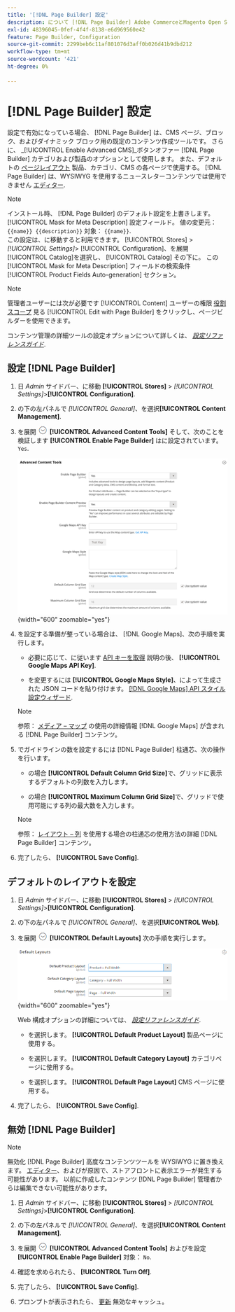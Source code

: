 ```yaml
---
title: '[!DNL Page Builder] 設定'
description: について [!DNL Page Builder] Adobe CommerceとMagento Open Sourceの管理での機能設定。
exl-id: 48396045-0fef-4f4f-8138-e6d969560e42
feature: Page Builder, Configuration
source-git-commit: 2299beb6c11af801076d3aff0b026d41b9dbd212
workflow-type: tm+mt
source-wordcount: '421'
ht-degree: 0%

---
```


# [!DNL Page Builder] 設定

設定で有効になっている場合、 [!DNL Page Builder] は、CMS ページ、ブロック、およびダイナミック ブロック用の既定のコンテンツ作成ツールです。 さらに、 _[!UICONTROL Enable Advanced CMS]_ボタンオファー [!DNL Page Builder] カテゴリおよび製品のオプションとして使用します。 また、デフォルトの [ページレイアウト](../content-design/page-layout.md) 製品、カテゴリ、CMS の各ページで使用する。 [!DNL Page Builder] は、WYSIWYG を使用するニュースレターコンテンツでは使用できません [エディター](../content-design/editor.md).

>[!NOTE]
>
>インストール時、 [!DNL Page Builder] のデフォルト設定を上書きします。 [!UICONTROL Mask for Meta Description] 設定フィールド。 値の変更元： `{{name}} {{description}}` 対象： `{{name}}`.
><br>
>この設定は、に移動すると利用できます。 [!UICONTROL Stores] > _[!UICONTROL Settings]_> [!UICONTROL Configuration]、を展開 [!UICONTROL Catalog]を選択し、 [!UICONTROL Catalog] その下に。 この [!UICONTROL Mask for Meta Description] フィールドの検索条件 [!UICONTROL Product Fields Auto-generation] セクション。

>[!NOTE]
>
>管理者ユーザーには次が必要です [!UICONTROL Content] ユーザーの権限 [役割スコープ](../systems/permissions-user-roles.md) 見る [!UICONTROL Edit with Page Builder] をクリックし、ページビルダーを使用できます。

コンテンツ管理の詳細ツールの設定オプションについて詳しくは、 [_設定リファレンスガイド_](../configuration-reference/general/content-management.md).

## 設定 [!DNL Page Builder]

1. 日 _Admin_ サイドバー、に移動 **[!UICONTROL Stores]** > _[!UICONTROL Settings]_>**[!UICONTROL Configuration]**.

1. の下の左パネルで _[!UICONTROL General]_、を選択&#x200B;**[!UICONTROL Content Management]**.

1. を展開 ![展開セレクター](../assets/icon-display-expand.png) **[!UICONTROL Advanced Content Tools]** そして、次のことを検証します **[!UICONTROL Enable Page Builder]** はに設定されています。 `Yes`.

   ![高度なコンテンツツール](../configuration-reference/general/assets/content-management-advanced-content-tools.png){width="600" zoomable="yes"}

1. を設定する準備が整っている場合は、 [!DNL Google Maps]、次の手順を実行します。

   - 必要に応じて、に従います [API キーを取得][1] 説明の後、 **[!UICONTROL Google Maps API Key]**.

   - を変更するには **[!UICONTROL Google Maps Style]**、によって生成された JSON コードを貼り付けます。 [[!DNL Google Maps] API スタイル設定ウィザード][2].

   >[!NOTE]
   >
   >参照： [メディア – マップ](map.md) の使用の詳細情報 [!DNL Google Maps] が含まれる [!DNL Page Builder] コンテンツ。

1. でガイドラインの数を設定するには [!DNL Page Builder] 柱通芯、次の操作を行います。

   - の場合 **[!UICONTROL Default Column Grid Size]**&#x200B;で、グリッドに表示するデフォルトの列数を入力します。

   - の場合 **[!UICONTROL Maximum Column Grid Size]**&#x200B;で、グリッドで使用可能にする列の最大数を入力します。

   >[!NOTE]
   >
   >参照： [レイアウト – 列](column.md) を使用する場合の柱通芯の使用方法の詳細 [!DNL Page Builder] コンテンツ。

1. 完了したら、 **[!UICONTROL Save Config]**.

## デフォルトのレイアウトを設定

1. 日 _Admin_ サイドバー、に移動 **[!UICONTROL Stores]** > _[!UICONTROL Settings]_>**[!UICONTROL Configuration]**.

1. の下の左パネルで _[!UICONTROL General]_、を選択&#x200B;**[!UICONTROL Web]**.

1. を展開 ![展開セレクター](../assets/icon-display-expand.png) **[!UICONTROL Default Layouts]** 次の手順を実行します。

   ![デフォルトのレイアウト](../configuration-reference/general/assets/web-default-layouts.png){width="600" zoomable="yes"}

   Web 構成オプションの詳細については、 [_設定リファレンスガイド_](../configuration-reference/general/web.md#default-layouts).

   - を選択します。 **[!UICONTROL Default Product Layout]** 製品ページに使用する。

   - を選択します。 **[!UICONTROL Default Category Layout]** カテゴリページに使用する。

   - を選択します。 **[!UICONTROL Default Page Layout]** CMS ページに使用する。

1. 完了したら、 **[!UICONTROL Save Config]**.

## 無効 [!DNL Page Builder]

>[!NOTE]
>
>無効化 [!DNL Page Builder] 高度なコンテンツツールを WYSIWYG に置き換えます。 [エディター](../content-design/editor.md)、およびが原因で、ストアフロントに表示エラーが発生する可能性があります。 以前に作成したコンテンツ [!DNL Page Builder] 管理者からは編集できない可能性があります。

1. 日 _Admin_ サイドバー、に移動 **[!UICONTROL Stores]** > _[!UICONTROL Settings]_>**[!UICONTROL Configuration]**.

1. の下の左パネルで _[!UICONTROL General]_、を選択&#x200B;**[!UICONTROL Content Management]**.

1. を展開 ![展開セレクター](../assets/icon-display-expand.png) **[!UICONTROL Advanced Content Tools]** およびを設定 **[!UICONTROL Enable Page Builder]** 対象： `No`.

1. 確認を求められたら、 **[!UICONTROL Turn Off]**.

1. 完了したら、 **[!UICONTROL Save Config]**.

1. プロンプトが表示されたら、 [更新](../systems/cache-management.md) 無効なキャッシュ。

[1]: https://developers.google.com/maps/documentation/javascript/get-api-key
[2]: https://mapstyle.withgoogle.com/
